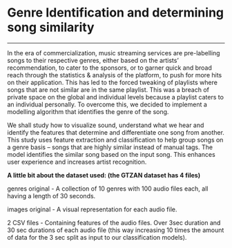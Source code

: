 # Genre Identification and determining song similarity
---
In the era of commercialization, music streaming services are pre-labelling songs to their respective genres, either based on the artists’ recommendation, to cater to the sponsors, or to garner quick and broad reach through the statistics & analysis of the platform, to push for more hits on their application. This has led to the forced tweaking of playlists where songs that are not similar are in the same playlist. This was a breach of private space on the global and individual levels because a playlist caters to an individual personally. To overcome this, we decided to implement a modelling algorithm that identifies the genre of the song.


We shall study how to visualize sound, understand what we hear and identify the features that determine and differentiate one song from another. This study uses feature extraction and classification to help group songs on a genre basis – songs that are highly similar instead of manual tags. The model identifies the similar song based on the input song. This enhances user experience and increases artist recognition.

**A little bit about the dataset used: (the GTZAN dataset has 4 files)**

genres original - A collection of 10 genres with 100 audio files each, all having a length of 30 seconds.

images original - A visual representation for each audio file.

2 CSV files - Containing features of the audio files. Over 3sec duration and 30 sec durations of each audio file (this way increasing 10 times the amount of data for the 3 sec split as input to our classification models).
